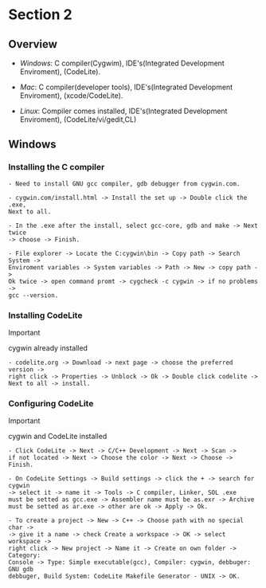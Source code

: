 # Section 2

## Overview 

- *Windows*: C compiler(Cygwim), IDE's(Integrated Development Enviroment),
  (CodeLite).

- *Mac*: C compiler(developer tools), IDE's(Integrated Development Enviroment),
  (xcode/CodeLite).

- *Linux*: Compiler comes installed, IDE's(Integrated Development Enviroment),
  (CodeLite/vi/gedit,CL)

## Windows

### Installing the C compiler

    - Need to install GNU gcc compiler, gdb debugger from cygwin.com.

    - cygwin.com/install.html -> Install the set up -> Double click the .exe, 
    Next to all.

    - In the .exe after the install, select gcc-core, gdb and make -> Next twice 
    -> choose -> Finish.

    - File explorer -> Locate the C:cygwin\bin -> Copy path -> Search System -> 
    Enviroment variables -> System variables -> Path -> New -> copy path -> 
    Ok twice -> open command promt -> cygcheck -c cygwin -> if no problems ->
    gcc --version.

### Installing CodeLite

> [!IMPORTANT]
> cygwin already installed

    - codelite.org -> Download -> next page -> choose the preferred version -> 
    right click -> Properties -> Unblock -> Ok -> Double click codelite -> 
    Next to all -> install.

### Configuring CodeLite

> [!IMPORTANT]
> cygwin and CodeLite installed 

    - Click CodeLite -> Next -> C/C++ Development -> Next -> Scan -> 
    if not located -> Next -> Choose the color -> Next -> Choose -> Finish.

    - On CodeLite Settings -> Build settings -> click the + -> search for cygwin 
    -> select it -> name it -> Tools -> C compiler, Linker, SOL .exe
    must be setted as gcc.exe -> Assembler name must be as.exr -> Archive 
    must be setted as ar.exe -> other are ok -> Apply -> Ok.

    - To create a project -> New -> C++ -> Choose path with no special char ->
    -> give it a name -> check Create a workspace -> OK -> select workspace -> 
    right click -> New project -> Name it -> Create on own folder -> Category:
    Console -> Type: Simple executable(gcc), Compiler: cygwin, debbuger: GNU gdb
    debbuger, Build System: CodeLite Makefile Generator - UNIX -> OK.